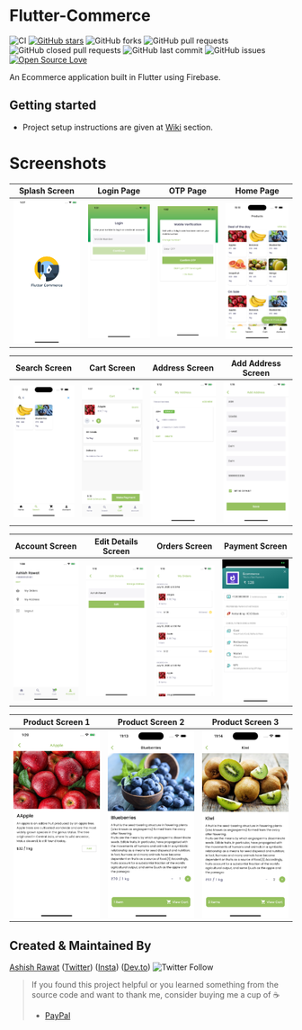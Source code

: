 # Flutter-Commerce

![CI](https://github.com/ashishrawat2911/firekart/workflows/Ecomm/badge.svg)
[![GitHub stars](https://img.shields.io/github/stars/ashishrawat2911/firekart?style=social)](https://github.com/ashishrawat2911/firekart) ![GitHub forks](https://img.shields.io/github/forks/ashishrawat2911/firekart?style=social)
![GitHub pull requests](https://img.shields.io/github/issues-pr/ashishrawat2911/firekart) ![GitHub closed pull requests](https://img.shields.io/github/issues-pr-closed/ashishrawat2911/firekart) ![GitHub last commit](https://img.shields.io/github/last-commit/ashishrawat2911/firekart)  ![GitHub issues](https://img.shields.io/github/issues-raw/ashishrawat2911/firekart) [![Open Source Love](https://badges.frapsoft.com/os/v2/open-source.svg?v=103)](https://github.com/ashishrawat2911/firekart)

An Ecommerce application built in Flutter using Firebase.


## Getting started 
* Project setup instructions are given at [Wiki](https://github.com/ashishrawat2911/firekart/wiki/Gettings-Started) section.


# Screenshots

Splash Screen              |  Login Page               | OTP Page               |  Home Page
:-------------------------:|:-------------------------:|:-------------------------:|:-------------------------:
![](screenshot/splash_screen.png)|![](screenshot/login_screen.png)|![](screenshot/otp_screen.png)|![](screenshot/home_page.png)|

Search Screen        |  Cart Screen       |   Address Screen               |  Add Address Screen
:-------------------------:|:-------------------------:|:-------------------------:|:-------------------------:
![](screenshot/search_screen.png)|![](screenshot/cart_screen.png)|![](screenshot/address_screen.png)|![](screenshot/add_address_sceen.png)|

Account Screen                  | Edit Details Screen       |   Orders Screen      |     Payment Screen
:-------------------------:|:-------------------------:|:-------------------------:|:-------------------------:
![](screenshot/account_screen.png)|![](screenshot/edit_details_screen.png)|![](screenshot/orders_screen.png)|![](screenshot/payment_screen.png)|

Product Screen 1         |  Product Screen 2              |  Product Screen 3              
:-------------------------:|:-------------------------:|:-------------------------:
![](screenshot/product_page1.png)|![](screenshot/product_page2.png)|![](screenshot/product_page3.png)

## Created & Maintained By

[Ashish Rawat](https://ashishrawat.dev) ([Twitter](https://www.twitter.com/ashishrawat2911))  ([Insta](https://www.instagram.com/ashishrawat2911)) ([Dev.to](https://dev.to/ashishrawat2911))
![Twitter Follow](https://img.shields.io/twitter/follow/ashishrawat2911?style=social)

> If you found this project helpful or you learned something from the source code and want to thank me, consider buying
> me a cup of :coffee:
>
> * [PayPal](https://paypal.me/ashishrawat2911/)

